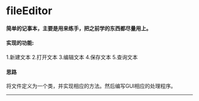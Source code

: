 # fileEditor
#### 简单的记事本，主要是用来练手，把之前学的东西都尽量用上。
#### 实现的功能:
1.新建文本
2.打开文本
3.编辑文本
4.保存文本
5.查询文本


#### 思路
将文件定义为一个类，并实现相应的方法。然后编写GUI相应的处理程序。

----


